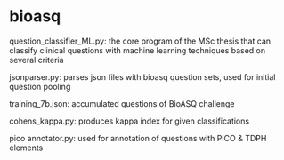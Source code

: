 # bioasq

question_classifier_ML.py: the core program of the MSc thesis that can classify clinical questions with machine learning techniques based on several criteria

jsonparser.py: parses json files with bioasq question sets, used for initial question pooling

training_7b.json: accumulated questions of BioASQ challenge

cohens_kappa.py: produces kappa index for given classifications

pico annotator.py: used for annotation of questions with PICO & TDPH elements



